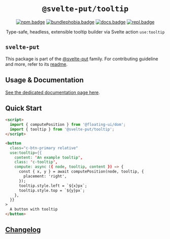 <div align="center">

# `@svelte-put/tooltip`

[![npm.badge]][npm] [![bundlephobia.badge]][bundlephobia] [![docs.badge]][docs] [![repl.badge]][repl]

Type-safe, headless, extensible tooltip builder via Svelte action `use:tooltip`

</div>

## `svelte-put`

This package is part of the [@svelte-put][github.monorepo] family. For contributing guideline and more, refer to its [readme][github.monorepo].

## Usage & Documentation

[See the dedicated documentation page here][docs].

## Quick Start

```html
<script>
  import { computePosition } from '@floating-ui/dom';
  import { tooltip } from '@svelte-put/tooltip';
</script>

<button
  class="c-btn-primary relative"
  use:tooltip={{
    content: 'An example tooltip',
    class: 'c-tooltip',
    compute: async ({ node, tooltip, content }) => {
      const { x, y } = await computePosition(node, tooltip, {
        placement: 'right',
      });
      tooltip.style.left = `${x}px`;
      tooltip.style.top = `${y}px`;
    },
  }}
>
  A button with tooltip
</button>
```

## [Changelog][github.changelog]

<!-- github specifics -->

[github.monorepo]: https://github.com/vnphanquang/svelte-put
[github.changelog]: https://github.com/vnphanquang/svelte-put/blob/main/packages/actions/tooltip/CHANGELOG.md
[github.issues]: https://github.com/vnphanquang/svelte-put/issues?q=

<!-- heading badge -->

[npm.badge]: https://img.shields.io/npm/v/@svelte-put/tooltip
[npm]: https://www.npmjs.com/package/@svelte-put/tooltip
[bundlephobia.badge]: https://img.shields.io/bundlephobia/minzip/@svelte-put/tooltip?label=minzipped
[bundlephobia]: https://bundlephobia.com/package/@svelte-put/tooltip
[repl]: https://svelte.dev/repl/ac411d28f87b4b6d9942e050fa29e0cd
[repl.badge]: https://img.shields.io/static/v1?label=&message=Svelte+REPL&logo=svelte&logoColor=fff&color=ff3e00
[docs]: https://svelte-put.vnphanquang.com/docs/tooltip
[docs.badge]: https://img.shields.io/badge/-Docs%20Site-blue
